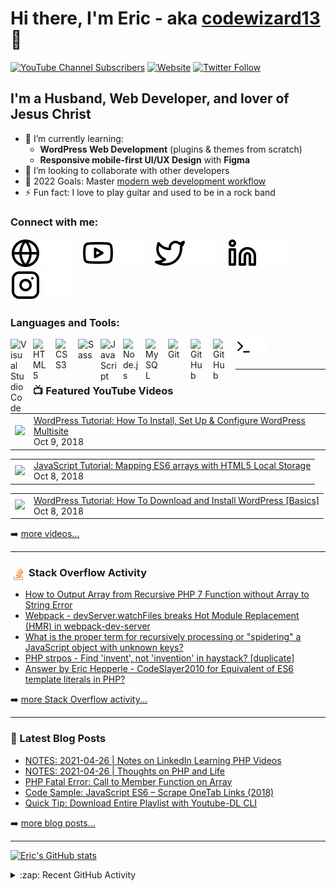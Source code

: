 # Hi there, I'm Eric - aka [codewizard13][youtube] 👋 

[![YouTube Channel Subscribers](https://img.shields.io/youtube/channel/subscribers/UCp93Jok5b2D4-LbIM4ZNNqA?logo=youtube&logoColor=red&style=for-the-badge)][youtube]
[![Website](https://img.shields.io/website?label=erichepperle.com&style=for-the-badge&url=https%3A%2F%2Ferichepperle.com)](https://erichepperle.com)
[![Twitter Follow](https://img.shields.io/twitter/follow/EricLHepperle?color=1DA1F2&logo=twitter&style=for-the-badge)](https://twitter.com/intent/follow?original_referer=https%3A%2F%2Fgithub.com%2Fcodewizard13&screen_name=EricLHepperle)

## I'm a Husband, Web Developer, and lover of Jesus Christ
- 🌱 I’m currently learning: 
  - **WordPress Web Development** (plugins & themes from scratch)
  - **Responsive mobile-first UI/UX Design** with **Figma**
- 👯 I’m looking to collaborate with other developers
- 🥅 2022 Goals: Master [modern web development workflow](https://www.udemy.com/course/git-a-web-developer-job-mastering-the-modern-workflow)
- ⚡ Fun fact: I love to play guitar and used to be in a rock band

### Connect with me:

[![website](./img/globe-light.svg)](https://erichepperle.com#gh-light-mode-only)
[![website](./img/globe-dark.svg)](https://erichepperle.com#gh-dark-mode-only)
&nbsp;&nbsp;
[![website](./img/youtube-light.svg)](https://www.youtube.com/channel/UCp93Jok5b2D4-LbIM4ZNNqA#gh-light-mode-only)
[![website](./img/youtube-dark.svg)](https://www.youtube.com/channel/UCp93Jok5b2D4-LbIM4ZNNqA#gh-dark-mode-only)
&nbsp;&nbsp;
[![website](./img/twitter-light.svg)](https://twitter.com/EricLHepperle#gh-light-mode-only)
[![website](./img/twitter-dark.svg)](https://twitter.com/EricLHepperle#gh-dark-mode-only)
&nbsp;&nbsp;
[![website](./img/linkedin-light.svg)](https://linkedin.com/in/erichepperle#gh-light-mode-only)
[![website](./img/linkedin-dark.svg)](https://linkedin.com/in/erichepperle#gh-dark-mode-only)
&nbsp;&nbsp;
[![website](./img/instagram-light.svg)](https://instagram.com/erichepperledesigns#gh-light-mode-only)
[![website](./img/instagram-dark.svg)](https://instagram.com/erichepperledesigns#gh-dark-mode-only)

### Languages and Tools:

[<img align="left" alt="Visual Studio Code" title="Visual Studio Code" width="26px" src="https://cdn.jsdelivr.net/gh/devicons/devicon/icons/vscode/vscode-original.svg" style="padding-right:10px;" />][webdevplaylist]
[<img align="left" alt="HTML5" title="HTML5" width="26px" src="https://cdn.jsdelivr.net/gh/devicons/devicon/icons/html5/html5-original.svg" style="padding-right:10px;" />][webdevplaylist]
[<img align="left" alt="CSS3" title="CSS3" width="26px" src="https://cdn.jsdelivr.net/gh/devicons/devicon/icons/css3/css3-original.svg" style="padding-right:10px;" />][cssplaylist]
[<img align="left" alt="Sass" title="Sass" width="26px" src="https://cdn.jsdelivr.net/gh/devicons/devicon/icons/sass/sass-original.svg" style="padding-right:10px;" />][cssplaylist]
[<img align="left" alt="JavaScript" title="JavaScript" width="26px" src="https://cdn.jsdelivr.net/gh/devicons/devicon/icons/javascript/javascript-original.svg" style="padding-right:10px;" />][jsplaylist]
[<img align="left" alt="Node.js" title="Node.js" width="26px" src="https://cdn.jsdelivr.net/gh/devicons/devicon/icons/nodejs/nodejs-original.svg" style="padding-right:10px;" />][webdevplaylist]
[<img align="left" alt="MySQL" title="MySQL" width="26px" src="https://cdn.jsdelivr.net/gh/devicons/devicon/icons/mysql/mysql-original.svg" style="padding-right:10px;" />][webdevplaylist]
[<img align="left" alt="Git" title="Git" width="26px" src="https://cdn.jsdelivr.net/gh/devicons/devicon/icons/git/git-original.svg" style="padding-right:10px;" />][webdevplaylist]
[<img align="left" alt="GitHub" title="GitHub" width="26px" src="https://user-images.githubusercontent.com/3369400/139447912-e0f43f33-6d9f-45f8-be46-2df5bbc91289.png" style="padding-right:10px;" />](https://www.youtube.com/playlist?list=PLhCzsLE0NTmFRUpW7otaSpOg1tzaEPXCn#gh-dark-mode-only)
[<img align="left" alt="GitHub" title="GitHub" width="26px" src="https://user-images.githubusercontent.com/3369400/139448065-39a229ba-4b06-434b-bc67-616e2ed80c8f.png" style="padding-right:10px;" />](https://www.youtube.com/playlist?list=PLhCzsLE0NTmFRUpW7otaSpOg1tzaEPXCn#gh-light-mode-only)
[<img align="left" alt="Terminal" title="Terminal" width="26px" src="./img/terminal-light.svg" />](https://www.youtube.com/playlist?list=PLhCzsLE0NTmFRUpW7otaSpOg1tzaEPXCn#gh-light-mode-only)
[<img align="left" alt="Terminal" title="Terminal" width="26px" src="./img/terminal-dark.svg" />](https://www.youtube.com/playlist?list=PLhCzsLE0NTmFRUpW7otaSpOg1tzaEPXCn#gh-dark-mode-only)

<br />
<br />

---

### 📺 Featured YouTube Videos

<!-- YOUTUBE:START --><table><tr><td><a href="https://www.youtube.com/watch?v=LugDsyNV-P8"><img width="140px" src="https://i.ytimg.com/vi/LugDsyNV-P8/mqdefault.jpg"></a></td>
<td><a href="https://www.youtube.com/watch?v=LugDsyNV-P8">WordPress Tutorial: How To Install, Set Up &amp; Configure WordPress Multisite</a><br/>Oct 9, 2018</td></tr></table>
<table><tr><td><a href="https://www.youtube.com/watch?v=W8s-LcXU-io"><img width="140px" src="https://i.ytimg.com/vi/W8s-LcXU-io/mqdefault.jpg"></a></td>
<td><a href="https://www.youtube.com/watch?v=W8s-LcXU-io">JavaScript Tutorial: Mapping ES6 arrays with HTML5 Local Storage</a><br/>Oct 8, 2018</td></tr></table>
<table><tr><td><a href="https://www.youtube.com/watch?v=fRbbyHXGKYk"><img width="140px" src="https://i.ytimg.com/vi/fRbbyHXGKYk/mqdefault.jpg"></a></td>
<td><a href="https://www.youtube.com/watch?v=fRbbyHXGKYk">WordPress Tutorial: How To Download and Install WordPress [Basics]</a><br/>Oct 8, 2018</td></tr></table>
<!-- YOUTUBE:END -->

➡️ [more videos...](https://www.youtube.com/channel/UCp93Jok5b2D4-LbIM4ZNNqA)

---

### <img align="left" alt="Stack Overflow" width="26px" src="./img/stackoverflow.svg" style="padding-right:3px;" /> Stack Overflow Activity
<!-- STACKOVERFLOW:START -->
- [How to Output Array from Recursive PHP 7 Function without Array to String Error](https://stackoverflow.com/questions/71001079/how-to-output-array-from-recursive-php-7-function-without-array-to-string-error)
- [Webpack - devServer.watchFiles breaks Hot Module Replacement &lpar;HMR&rpar; in webpack-dev-server](https://stackoverflow.com/questions/70855375/webpack-devserver-watchfiles-breaks-hot-module-replacement-hmr-in-webpack-de)
- [What is the proper term for recursively processing or &quot;spidering&quot; a JavaScript object with unknown keys?](https://stackoverflow.com/questions/70291214/what-is-the-proper-term-for-recursively-processing-or-spidering-a-javascript-o)
- [PHP strpos - Find &#39;invent&#39;, not &#39;invention&#39; in haystack? [duplicate]](https://stackoverflow.com/questions/70058713/php-strpos-find-invent-not-invention-in-haystack)
- [Answer by Eric Hepperle - CodeSlayer2010 for Equivalent of ES6 template literals in PHP?](https://stackoverflow.com/questions/56111001/equivalent-of-es6-template-literals-in-php/69979571#69979571)
<!-- STACKOVERFLOW:END -->

➡️ [more Stack Overflow activity...](https://stackoverflow.com/users/1316396/eric-hepperle-codeslayer2010?tab=topactivity)

---

### 📕 Latest Blog Posts

<!-- BLOG-POST-LIST:START -->
- [NOTES: 2021-04-26 | Notes on LinkedIn Learning PHP Videos](https://erichepperle.com/notes-20210426-php-linkedinlearning-2/)
- [NOTES: 2021-04-26 | Thoughts on PHP and Life](https://erichepperle.com/notes-20210426-php-linkedinlearning/)
- [PHP Fatal Error: Call to Member Function on Array](https://erichepperle.com/linkedin-learning-php-fatal-error-call-member-function-array/)
- [Code Sample: JavaScript ES6 – Scrape OneTab Links &lpar;2018&rpar;](https://erichepperle.com/code-sample-es6-scrape-onetab-links/)
- [Quick Tip: Download Entire Playlist with Youtube-DL CLI](https://erichepperle.com/youtube-dl-playlist-download/)
<!-- BLOG-POST-LIST:END -->

➡️ [more blog posts...](https://erichepperle.com/category/programming-coding)

---

[![Eric's GitHub stats](https://github-readme-stats.vercel.app/api?username=codewizard13&theme=react&show_icons=true)](https://github.com/codewizard13/github-readme-stats)

<details>
  <summary>:zap: Recent GitHub Activity</summary>
  
<!--START_SECTION:activity-->
1. ❗️ Closed issue [#9](https://github.com/codewizard13/codewizard13/issues/9) in [codewizard13/codewizard13](https://github.com/codewizard13/codewizard13)
2. 🗣 Commented on [#9](https://github.com/codewizard13/codewizard13/issues/9) in [codewizard13/codewizard13](https://github.com/codewizard13/codewizard13)
3. 🗣 Commented on [#11](https://github.com/codewizard13/codewizard13/issues/11) in [codewizard13/codewizard13](https://github.com/codewizard13/codewizard13)
4. ❗️ Closed issue [#11](https://github.com/codewizard13/codewizard13/issues/11) in [codewizard13/codewizard13](https://github.com/codewizard13/codewizard13)
5. ❗️ Opened issue [#11](https://github.com/codewizard13/codewizard13/issues/11) in [codewizard13/codewizard13](https://github.com/codewizard13/codewizard13)
<!--END_SECTION:activity-->

</details>

[website]: https://erichepperle.com
[twitter]: https://twitter.com/EricLHepperle
[youtube]: https://www.youtube.com/channel/UCp93Jok5b2D4-LbIM4ZNNqA
[instagram]: https://instagram.com/erichepperledesigns
[linkedin]: https://linkedin.com/in/erichepperle
[webdevplaylist]: https://www.youtube.com/playlist?list=PLhCzsLE0NTmFRUpW7otaSpOg1tzaEPXCn
[jsplaylist]: https://www.youtube.com/playlist?list=PLhCzsLE0NTmEHW3FOsKr9ryg4gtLdmgL6
[cssplaylist]: https://www.youtube.com/playlist?list=PLhCzsLE0NTmEeklnfrCi91Dvjlp-4Ej5J
